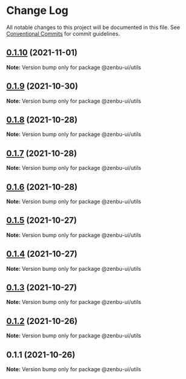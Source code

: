# Change Log

All notable changes to this project will be documented in this file.
See [Conventional Commits](https://conventionalcommits.org) for commit guidelines.

## [0.1.10](https://github.com/KodepandaID/zenbu-ui/compare/@zenbu-ui/utils@0.1.9...@zenbu-ui/utils@0.1.10) (2021-11-01)

**Note:** Version bump only for package @zenbu-ui/utils





## [0.1.9](https://github.com/KodepandaID/zenbu-ui/compare/@zenbu-ui/utils@0.1.8...@zenbu-ui/utils@0.1.9) (2021-10-30)

**Note:** Version bump only for package @zenbu-ui/utils





## [0.1.8](https://github.com/KodepandaID/zenbu-ui/compare/@zenbu-ui/utils@0.1.7...@zenbu-ui/utils@0.1.8) (2021-10-28)

**Note:** Version bump only for package @zenbu-ui/utils





## [0.1.7](https://github.com/KodepandaID/zenbu-ui/compare/@zenbu-ui/utils@0.1.6...@zenbu-ui/utils@0.1.7) (2021-10-28)

**Note:** Version bump only for package @zenbu-ui/utils





## [0.1.6](https://github.com/KodepandaID/zenbu-ui/compare/@zenbu-ui/utils@0.1.5...@zenbu-ui/utils@0.1.6) (2021-10-28)

**Note:** Version bump only for package @zenbu-ui/utils





## [0.1.5](https://github.com/KodepandaID/zenbu-ui/compare/@zenbu-ui/utils@0.1.4...@zenbu-ui/utils@0.1.5) (2021-10-27)

**Note:** Version bump only for package @zenbu-ui/utils





## [0.1.4](https://github.com/KodepandaID/zenbu-ui/compare/@zenbu-ui/utils@0.1.3...@zenbu-ui/utils@0.1.4) (2021-10-27)

**Note:** Version bump only for package @zenbu-ui/utils





## [0.1.3](https://github.com/KodepandaID/zenbu-ui/compare/@zenbu-ui/utils@0.1.2...@zenbu-ui/utils@0.1.3) (2021-10-27)

**Note:** Version bump only for package @zenbu-ui/utils





## [0.1.2](https://github.com/KodepandaID/zenbu-ui/compare/@zenbu-ui/utils@0.1.1...@zenbu-ui/utils@0.1.2) (2021-10-26)

**Note:** Version bump only for package @zenbu-ui/utils





## 0.1.1 (2021-10-26)

**Note:** Version bump only for package @zenbu-ui/utils
